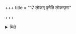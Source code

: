 +++
title = "17 लोकम् पृणेति लोकम्पृणा"

+++

<details><summary>थिते</summary>

लोकं पृणेति लोकम्पृणा उपदधाति १७
</details>

